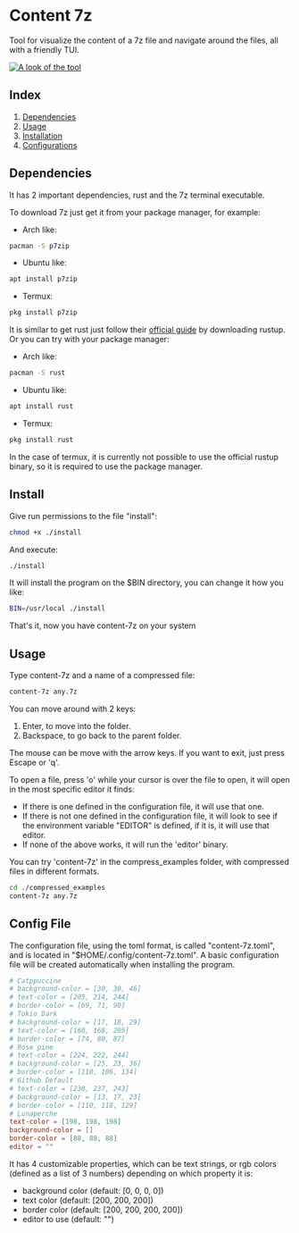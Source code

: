 # Content 7z
Tool for visualize the content of a 7z file and navigate around the files, all with a friendly TUI.

[![A look of the tool](https://asciinema.org/a/666845.svg)](https://asciinema.org/a/666845)

## Index
1. [Dependencies](#dependencies)
2. [Usage](#usage)
3. [Installation](#install)
4. [Configurations](#config-file)

## Dependencies
It has 2 important dependencies, rust and the 7z terminal executable.

To download 7z just get it from your package manager, for example:
- Arch like:
```bash
pacman -S p7zip
```
- Ubuntu like:
```bash
apt install p7zip
```
- Termux:
```bash
pkg install p7zip
```

It is similar to get rust just follow their [official guide](https://www.rust-lang.org/es/tools/install) by downloading rustup. Or you can try with your package manager:
- Arch like:
```bash
pacman -S rust
```
- Ubuntu like:
```bash
apt install rust
```
- Termux:
```bash
pkg install rust
```

In the case of termux, it is currently not possible to use the official rustup binary, so it is required to use the package manager.

## Install
Give run permissions to the file "install":
```bash
chmod +x ./install
```

And execute:
```bash
./install
```

It will install the program on the $BIN directory, you can change it how you like:
```bash
BIN=/usr/local ./install
```

That's it, now you have content-7z on your system

## Usage
Type content-7z and a name of a compressed file:
```bash
content-7z any.7z
```

You can move around with 2 keys:
1. Enter, to move into the folder.
2. Backspace, to go back to the parent folder.

The mouse can be move with the arrow keys.
If you want to exit, just press Escape or 'q'.

To open a file, press 'o' while your cursor is over the file to open, it will open in the most specific editor it finds:
- If there is one defined in the configuration file, it will use that one.
- If there is not one defined in the configuration file, it will look to see if the environment variable "EDITOR" is defined, if it is, it will use that editor.
- If none of the above works, it will run the 'editor' binary.

You can try 'content-7z' in the compress_examples folder, with compressed files in different formats.
```bash
cd ./compressed_examples
content-7z any.7z
```

## Config File
The configuration file, using the toml format, is called "content-7z.toml", and is located in "$HOME/.config/content-7z.toml".
A basic configuration file will be created automatically when installing the program.
```toml
# Catppuccine
# background-color = [30, 30, 46]
# text-color = [205, 214, 244]
# border-color = [69, 71, 90]
# Tokio Dark
# background-color = [17, 18, 29]
# text-color = [160, 168, 205]
# border-color = [74, 80, 87]
# Rose pine
# text-color = [224, 222, 244]
# background-color = [25, 23, 36]
# border-color = [110, 106, 134]
# Github Default
# text-color = [230, 237, 243]
# background-color = [13, 17, 23]
# border-color = [110, 118, 129]
# Lunaperche
text-color = [198, 198, 198]
background-color = []
border-color = [88, 88, 88]
editor = ""
```

It has 4 customizable properties, which can be text strings, or rgb colors (defined as a list of 3 numbers) depending on which property it is:
- background color (default: [0, 0, 0, 0])
- text color (default: [200, 200, 200])
- border color (default: [200, 200, 200, 200])
- editor to use (default: "")
